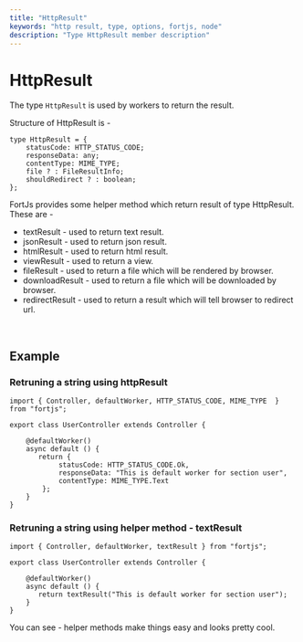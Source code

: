 ```yaml
---
title: "HttpResult"
keywords: "http result, type, options, fortjs, node"
description: "Type HttpResult member description"
---
```


# HttpResult

The type `HttpResult` is used by workers to return the result. 

Structure of HttpResult is - 

```
type HttpResult = {
    statusCode: HTTP_STATUS_CODE;
    responseData: any;
    contentType: MIME_TYPE;
    file ? : FileResultInfo;
    shouldRedirect ? : boolean;
};
```

FortJs provides some helper method which return result of type HttpResult. These are - 

* textResult - used to return text result.
* jsonResult - used to return json result.
* htmlResult - used to return html result.
* viewResult - used to return a view.
* fileResult - used to return a file which will be rendered by browser.
* downloadResult - used to return a file which will be downloaded by browser.
* redirectResult - used to return a result which will tell browser to redirect url.

<br/>

## Example

### Retruning a string using httpResult

```
import { Controller, defaultWorker, HTTP_STATUS_CODE, MIME_TYPE  } from "fortjs";

export class UserController extends Controller {
   
    @defaultWorker()
    async default () {
       return {
            statusCode: HTTP_STATUS_CODE.Ok,
            responseData: "This is default worker for section user",
            contentType: MIME_TYPE.Text
        };
    }
}
```

### Retruning a string using helper method - textResult

```
import { Controller, defaultWorker, textResult } from "fortjs";

export class UserController extends Controller {
    
    @defaultWorker()
    async default () {
       return textResult("This is default worker for section user");
    }
}
```

You can see - helper methods make things easy and looks pretty cool.
